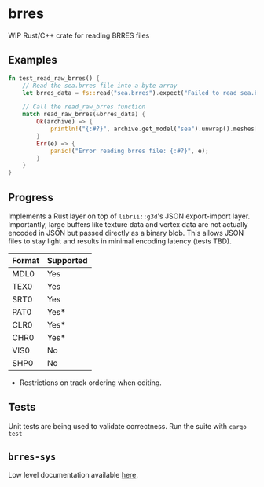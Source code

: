# brres
WIP Rust/C++ crate for reading BRRES files

## Examples
```rs
fn test_read_raw_brres() {
    // Read the sea.brres file into a byte array
    let brres_data = fs::read("sea.brres").expect("Failed to read sea.brres file");

    // Call the read_raw_brres function
    match read_raw_brres(&brres_data) {
        Ok(archive) => {
            println!("{:#?}", archive.get_model("sea").unwrap().meshes[0]);
        }
        Err(e) => {
            panic!("Error reading brres file: {:#?}", e);
        }
    }
}
```

## Progress
Implements a Rust layer on top of `librii::g3d`'s JSON export-import layer. Importantly, large buffers like texture data and vertex data are not actually encoded in JSON but passed directly as a binary blob. This allows JSON files to stay light and results in minimal encoding latency (tests TBD).

| Format | Supported |
|--------|-----------|
| MDL0   | Yes       |
| TEX0   | Yes       |
| SRT0   | Yes       |
| PAT0   | Yes*      |
| CLR0   | Yes*      |
| CHR0   | Yes*      |
| VIS0   | No        |
| SHP0   | No        |

* Restrictions on track ordering when editing.

## Tests
Unit tests are being used to validate correctness. Run the suite with `cargo test`

## `brres-sys`
Low level documentation available [here](lib/brres-sys/README.md).

